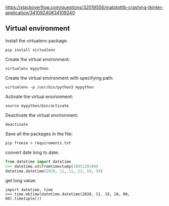 

https://stackoverflow.com/questions/32019556/matplotlib-crashing-tkinter-application/34109240#34109240


## Virtual environment
Install the virtualenv package:
```
pip install virtualenv
```
Create the virtual environment:
```
virtualenv mypython
```
Create the virtual environment with specifying path:
```
virtualenv -p /usr/bin/python3 mypython
```
Activate the virtual environment:
```
source mypython/bin/activate
```
Deactivate the virtual environment:
```
deactivate
```
Save all the packages in the file:
```
pip freeze > requirements.txt
```

convert date long to date:
```python
from datetime import datetime
>>> datetime.utcfromtimestamp(1605139199)
datetime.datetime(2020, 11, 11, 23, 59, 59)
```
get long value:
```
import datetime, time
>>> time.mktime(datetime.datetime(2020, 11, 19, 10, 00, 00).timetuple())
```
